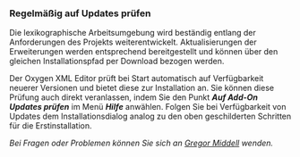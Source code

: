 ### Regelmäßig auf Updates prüfen

Die lexikographische Arbeitsumgebung wird beständig entlang der Anforderungen
des Projekts weiterentwickelt. Aktualisierungen der Erweiterungen werden
entsprechend bereitgestellt und können über den gleichen Installationspfad per
Download bezogen werden.

Der Oxygen XML Editor prüft bei Start automatisch auf Verfügbarkeit neuerer
Versionen und bietet diese zur Installation an. Sie können diese Prüfung auch
direkt veranlassen, indem Sie den Punkt ***Auf Add-On Updates prüfen*** im Menü
***Hilfe*** anwählen. Folgen Sie bei Verfügbarkeit von Updates dem
Installationsdialog analog zu den oben geschilderten Schritten für die
Erstinstallation.

*Bei Fragen oder Problemen können Sie sich an [Gregor
Middell](mailto:gregor.middell@bbaw.de) wenden.*
